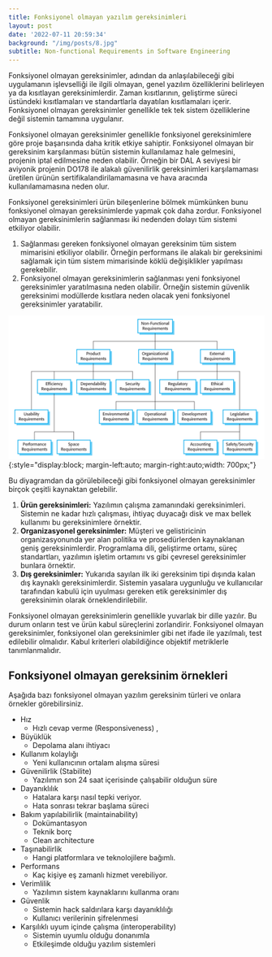 ```yaml
---
title: Fonksiyonel olmayan yazılım gereksinimleri
layout: post
date: '2022-07-11 20:59:34'
background: "/img/posts/8.jpg"
subtitle: Non-functional Requirements in Software Engineering
---
```


Fonksiyonel olmayan gereksinimler, adından da anlaşılabileceği gibi uygulamanın işlevselliği ile ilgili olmayan, genel yazılım özelliklerini belirleyen ya da kısıtlayan gereksinimlerdir. Zaman kısıtlarının, geliştirme süreci üstündeki kısıtlamaları ve standartlarla dayatılan kısıtlamaları içerir. Fonksiyonel olmayan gereksinimler genellikle tek tek sistem özelliklerine değil sistemin tamamına uygulanır.
 
Fonksiyonel olmayan gereksinimler genellikle fonksiyonel gereksinimlere göre proje başarısında daha kritik etkiye sahiptir. Fonksiyonel olmayan bir gereksinim karşılanması bütün sistemin kullanılamaz hale gelmesini, projenin iptal edilmesine neden olabilir. Örneğin bir DAL A seviyesi bir aviyonik projenin DO178 ile alakalı güvenilirlik gereksinimleri karşılamaması üretilen ürünün sertifikalandirilamamasına ve hava aracında kullanılamamasına neden olur.

Fonksiyonel gereksinimleri ürün bileşenlerine bölmek mümkünken bunu fonksiyonel olmayan gereksinimlerde yapmak çok daha zordur. Fonksiyonel olmayan gereksinimlerin sağlanması iki nedenden dolayı tüm sistemi etkiliyor olabilir.
 
 1. Sağlanması gereken fonksiyonel olmayan gereksinim tüm sistem mimarisini etkiliyor olabilir. Örneğin performans ile alakalı bir gereksinimi sağlamak için tüm sistem mimarisinde köklü değişiklikler yapılması gerekebilir.
 2. Fonksiyonel olmayan gereksinimlerin sağlanması yeni fonksiyonel gereksinimler yaratılmasına neden olabilir. Örneğin sistemin güvenlik gereksinimi modüllerde kısıtlara neden olacak yeni fonksiyonel gereksinimler yaratabilir.
 
![Fonksiyonel olmayan gereksinimler](/img/posts/non-functional-reqs.png){:style="display:block; margin-left:auto; margin-right:auto;width: 700px;"}
 
Bu diyagramdan da görülebileceği gibi fonksiyonel olmayan gereksinimler birçok çeşitli kaynaktan gelebilir.
 
1. **Ürün gereksinimleri:** Yazılımın çalışma zamanındaki gereksinimleri. Sistemin ne kadar hızlı çalışması, ihtiyaç duyacağı disk ve max bellek kullanımı bu gereksinimlere örnektir.
2. **Organizasyonel gereksinimler:** Müşteri ve gelistiricinin organizasyonunda yer alan politika ve prosedürlerden kaynaklanan geniş gereksinimlerdir. Programlama dili, geliştirme ortamı, süreç standartları, yazılımın işletim ortamını vs gibi çevresel gereksinimler bunlara örnektir.
3. **Dış gereksinimler:** Yukarıda sayılan ilk iki gereksinim tipi dışında kalan dış kaynaklı gereksinimlerdir. Sistemin yasalara uygunluğu ve kullanıcılar tarafından kabulü için uyulması gereken etik gereksinimler dış gereksinimin olarak örneklendirilebilir.
 
Fonksiyonel olmayan gereksinimlerin genellikle yuvarlak bir dille yazılır. Bu durum onların test ve ürün kabul süreçlerini zorlandirir. Fonksiyonel olmayan gereksinimler, fonksiyonel olan gereksinimler gibi net ifade ile yazılmalı, test edilebilir olmalıdır. Kabul kriterleri olabildiğince objektif metriklerle tanımlanmalıdır.
## Fonksiyonel olmayan gereksinim örnekleri
 
 Aşağıda bazı fonksiyonel olmayan yazılım gereksinim türleri ve onlara örnekler görebilirsiniz.
 
- Hız
  -  Hızlı cevap verme (Responsiveness) ,
- Büyüklük 
  - Depolama alanı ihtiyacı
- Kullanım kolaylığı
  - Yeni kullanıcının ortalam alışma süresi
- Güvenilirlik (Stabilite)
  - Yazılımın son 24 saat içerisinde çalışabilir olduğun süre
- Dayanıklılık
  - Hatalara karşı nasıl tepki veriyor.
  - Hata sonrası tekrar başlama süreci
- Bakım yapılabilirlik (maintainability)
  - Dokümantasyon
  - Teknik borç
  - Clean architecture
- Taşınabilirlik
  - Hangi platformlara ve teknolojilere bağımlı.
- Performans
  - Kaç kişiye eş zamanlı hizmet verebiliyor.
- Verimlilik
  - Yazılımın sistem kaynaklarını kullanma oranı
- Güvenlik
  - Sistemin hack saldırılara karşı dayanıklılığı
  - Kullanıcı verilerinin şifrelenmesi
- Karşılıklı uyum içinde çalışma (interoperability)
  - Sistemin uyumlu olduğu donanımla
  - Etkileşimde olduğu yazılım sistemleri
